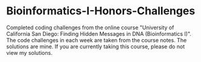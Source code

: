 # Bioinformatics-I-Honors-Challenges

Completed coding challenges from the online course "University of California San Diego: Finding Hidden Messages in DNA (Bioinformatics I)". The code challenges in each week are taken from the course notes. The solutions are mine. If you are currently taking this course, please do not view my solutions.